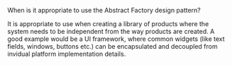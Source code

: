 When is it appropriate to use the Abstract Factory design pattern?

It is appropriate to use when creating a library of products where the system needs to be independent from the way products are created. A good example would be a UI framework, where common widgets (like text fields, windows, buttons etc.) can be encapsulated and decoupled from invidual platform implementation details.
